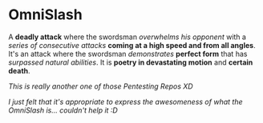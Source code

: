 # OmniSlash
A **deadly attack** where the swordsman *overwhelms his opponent* with a *series of consecutive attacks* **coming at a high speed and from all angles**. It's an attack where the swordsman *demonstrates* **perfect form** that has *surpassed natural abilities*. It is **poetry in devastating motion** and **certain death**.

*This is really another one of those Pentesting Repos XD*

*I just felt that it's appropriate to express the awesomeness of what the OmniSlash is... couldn't help it :D*